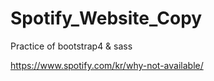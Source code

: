 # Spotify_Website_Copy
Practice of bootstrap4 &amp; sass


https://www.spotify.com/kr/why-not-available/


